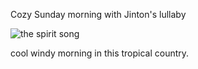 Cozy Sunday morning with Jinton's lullaby


![the spirit song](https://youtu.be/UpmeswMK7cY?si=9KmNHCGwTdMyF-iM)

cool windy morning in this tropical country.

